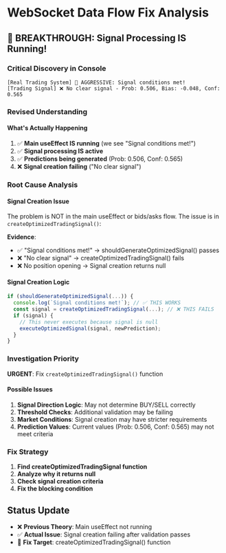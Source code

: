 # WebSocket Data Flow Fix Analysis

## 🚨 **BREAKTHROUGH: Signal Processing IS Running!**

### **Critical Discovery in Console**
```
[Real Trading System] 🚀 AGGRESSIVE: Signal conditions met!
[Trading Signal] ❌ No clear signal - Prob: 0.506, Bias: -0.048, Conf: 0.565
```

### **Revised Understanding**

#### **What's Actually Happening**
1. ✅ **Main useEffect IS running** (we see "Signal conditions met!")
2. ✅ **Signal processing IS active** 
3. ✅ **Predictions being generated** (Prob: 0.506, Conf: 0.565)
4. ❌ **Signal creation failing** ("No clear signal")

### **Root Cause Analysis**

#### **Signal Creation Issue**
The problem is NOT in the main useEffect or bids/asks flow. The issue is in `createOptimizedTradingSignal()`:

**Evidence**:
- ✅ "Signal conditions met!" → shouldGenerateOptimizedSignal() passes
- ❌ "No clear signal" → createOptimizedTradingSignal() fails
- ❌ No position opening → Signal creation returns null

#### **Signal Creation Logic**
```typescript
if (shouldGenerateOptimizedSignal(...)) {
  console.log(`Signal conditions met!`); // ✅ THIS WORKS
  const signal = createOptimizedTradingSignal(...); // ❌ THIS FAILS
  if (signal) {
    // This never executes because signal is null
    executeOptimizedSignal(signal, newPrediction);
  }
}
```

### **Investigation Priority**
**URGENT**: Fix `createOptimizedTradingSignal()` function

#### **Possible Issues**
1. **Signal Direction Logic**: May not determine BUY/SELL correctly
2. **Threshold Checks**: Additional validation may be failing
3. **Market Conditions**: Signal creation may have stricter requirements
4. **Prediction Values**: Current values (Prob: 0.506, Conf: 0.565) may not meet criteria

### **Fix Strategy**
1. **Find createOptimizedTradingSignal function**
2. **Analyze why it returns null**
3. **Check signal creation criteria**
4. **Fix the blocking condition**

## **Status Update**
- ❌ **Previous Theory**: Main useEffect not running
- ✅ **Actual Issue**: Signal creation failing after validation passes
- 🎯 **Fix Target**: createOptimizedTradingSignal() function

